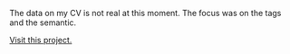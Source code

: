 <p>The data on my CV is not real at this moment. The focus was on the tags and the semantic.</p>

<a href="https://roadmap.sh/projects/single-page-cv" target="_blank">Visit this project.</a>
